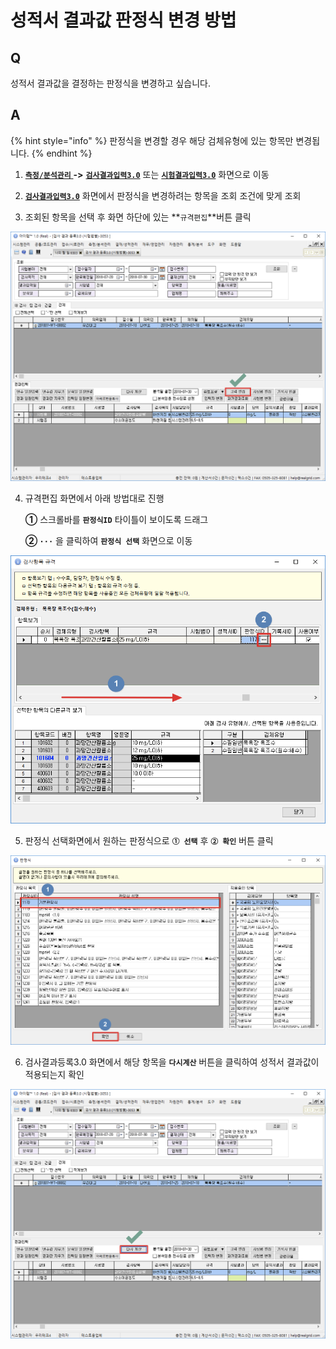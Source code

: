 # 성적서 결과값 판정식 변경 방법

## Q

성적서 결과값을 결정하는 판정식을 변경하고 싶습니다.

## A

{% hint style="info" %}
판정식을 변경할 경우 해당 검체유형에 있는 항목만 변경됩니다.
{% endhint %}

1. [**`측정/분석관리`** ](../../05/)**-&gt;** [**`검사결과입력3.0`**](../../05/3053.md) 또는 [**`시험결과입력3.0`**](../../05/3053.md) 화면으로 이동  

2. [**`검사결과입력3.0`**](../../05/3053.md) 화면에서 판정식을 변경하려는 항목을 조회 조건에 맞게 조회

3. 조회된 항목을 선택 후 화면 하단에 있는 **`규격편집`**버튼 클릭  

![&#xAC80;&#xC0AC;&#xACB0;&#xACFC;&#xB4F1;&#xB85D;3.0 &#xADDC;&#xACA9; &#xD3B8;&#xC9D1;&#xBC84;&#xD2BC; &#xD074;&#xB9AD;](../../.gitbook/assets/image%20%2819%29.png)

4. 규격편집 화면에서 아래 방법대로 진행

   **①** 스크롤바를 **`판정식ID`** 타이틀이 보이도록 드래그

   **② `···`** 을 클릭하여 **`판정식 선택`** 화면으로 이동

![&#xD310;&#xC815;&#xC2DD; &#xBCC0;&#xACBD;&#xD654;&#xBA74;&#xC73C;&#xB85C; &#xC774;&#xB3D9;](../../.gitbook/assets/image%20%2816%29.png)

5. 판정식 선택화면에서 원하는 판정식으로 **`① 선택`** 후 **`② 확인`** 버튼 클릭

![&#xD310;&#xC815;&#xC2DD; &#xC120;&#xD0DD; &#xD654;&#xBA74;](../../.gitbook/assets/image%20%2811%29.png)

6. 검사결과등록3.0 화면에서 해당 항목을 **`다시계산`** 버튼을 클릭하여 성적서 결과값이 적용되는지 확인

![&#xB2E4;&#xC2DC;&#xACC4;&#xC0B0;&#xBC84;&#xD2BC; &#xD074;&#xB9AD;](../../.gitbook/assets/image%20%2813%29.png)



